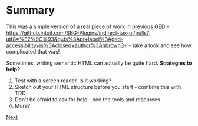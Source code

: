 # Summary

This was a simple version of a real piece of work in previous GED - https://github.intuit.com/SBG-Plugins/indirect-tax-ui/pulls?utf8=%E2%9C%93&q=is%3Apr+label%3Aged-accessibility+is%3Aclosed+author%3Ahbrown3+ - take a look and see how complicated that was!

Sometimes, writing semantic HTML can actually be quite hard. **Strategies to help?**
1. Test with a screen reader. Is it working?
2. Sketch out your HTML structure before you start - combine this with TDD
3. Don't be afraid to ask for help - see the tools and resources
4. More?

[Next](./tools-and-resources.md)
